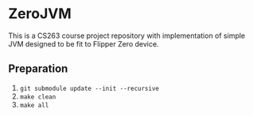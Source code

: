 # ZeroJVM
This is a CS263 course project repository with implementation of simple JVM designed to be fit to Flipper Zero device.

## Preparation
1. `git submodule update --init --recursive`
2. `make clean`
3. `make all`